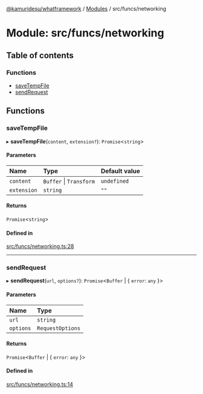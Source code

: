 [@kamuridesu/whatframework](../README.md) / [Modules](../modules.md) / src/funcs/networking

# Module: src/funcs/networking

## Table of contents

### Functions

- [saveTempFile](src_funcs_networking.md#savetempfile)
- [sendRequest](src_funcs_networking.md#sendrequest)

## Functions

### saveTempFile

▸ **saveTempFile**(`content`, `extension?`): `Promise`<`string`\>

#### Parameters

| Name | Type | Default value |
| :------ | :------ | :------ |
| `content` | `Buffer` \| `Transform` | `undefined` |
| `extension` | `string` | `""` |

#### Returns

`Promise`<`string`\>

#### Defined in

[src/funcs/networking.ts:28](https://github.com/kamuridesu/WhatFramework/blob/2f7579d/src/funcs/networking.ts#L28)

___

### sendRequest

▸ **sendRequest**(`url`, `options?`): `Promise`<`Buffer` \| { `error`: `any`  }\>

#### Parameters

| Name | Type |
| :------ | :------ |
| `url` | `string` |
| `options` | `RequestOptions` |

#### Returns

`Promise`<`Buffer` \| { `error`: `any`  }\>

#### Defined in

[src/funcs/networking.ts:14](https://github.com/kamuridesu/WhatFramework/blob/2f7579d/src/funcs/networking.ts#L14)

